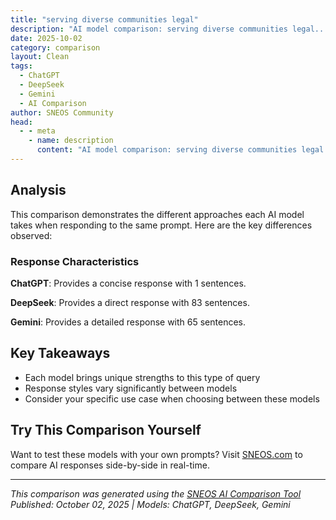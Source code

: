 ```yaml
---
title: "serving diverse communities legal"
description: "AI model comparison: serving diverse communities legal..."
date: 2025-10-02
category: comparison
layout: Clean
tags:
  - ChatGPT
  - DeepSeek
  - Gemini
  - AI Comparison
author: SNEOS Community
head:
  - - meta
    - name: description
      content: "AI model comparison: serving diverse communities legal..."
---
```


<ChatComparison
  title="serving diverse communities legal"
  prompt="serving diverse communities legal"
  :responses='{"ChatGPT": "Serving diverse communities in a legal context involves understanding and addressing the unique legal needs, cultural backgrounds, and specific challenges faced by different groups. Here are some key aspects to consider:\n\n### 1. **Cultural Competence**\n - **Understanding Cultural Differences**: It&#x27;s crucial for legal professionals to be sensitive to cultural norms, values, and practices of various communities.\n - **Effective Communication**: Use language services and translators for non-English speaking clients to ensure clear communication.\n\n### 2. **Access to Justice**\n - **Barriers to Access**: Identify and work to remove barriers such as language, socioeconomic status, and lack of transportation.\n - **Legal Aid Services**: Partner with legal aid organizations that specialize in serving low-income and marginalized communities.\n\n### 3. **Community Engagement**\n - **Outreach Programs**: Engage with diverse communities through workshops, informational sessions, and partnerships with community organizations.\n - **Feedback Mechanisms**: Create avenues for community feedback to better understand their legal needs.\n\n### 4. **Education and Resources**\n - **Legal Literacy**: Provide resources and education tailored to diverse communities regarding their rights and responsibilities.\n - **Informational Materials**: Offer brochures and online resources in multiple languages to ensure accessibility.\n\n### 5. **Non-Discrimination Practices**\n - **Policy Implementation**: Implement and adhere to non-discrimination policies within legal practices and institutions.\n - **Diversity Training**: Offer regular training for legal professionals on issues related to diversity, equity, and inclusion.\n\n### 6. **Specialized Legal Services**\n - **Focus Areas**: Establish practices that focus on immigration law, family law, housing, employment, and civil rights as they pertain to specific communities.\n - **Pro Bono Work**: Encourage and facilitate pro bono opportunities for attorneys to serve diverse communities.\n\n### 7. **Collaboration with Community Organizations**\n - **Partnerships**: Collaborate with nonprofits, grassroots organizations, and community leaders to enhance service delivery.\n - **Resource Sharing**: Share resources, knowledge, and referrals to better support community members.\n\n### 8. **Policy Advocacy**\n - **Advocacy for Diverse Communities**: Engage in advocacy work to influence legal and policy changes that impact diverse communities.\n - **Participation in Legislative Processes**: Mobilize community voices in legislative discussions to ensure their needs are represented.\n\n### 9. **Understanding Intersectionality**\n - **Holistic Approach**: Recognize how various identities (race, gender, sexuality, disability, etc.) intersect and impact individuals&#x27; legal experiences.\n - **Tailored Solutions**: Provide tailored legal assistance that reflects the complexities of clients’ identities and circumstances.\n\n### Conclusion\nBy focusing on these areas, legal professionals can better serve diverse communities, ensuring that their legal rights are protected and that they receive equitable treatment in the legal system. This not only enhances the effectiveness of legal services but also strengthens the overall community.", "DeepSeek": "Of course. Serving diverse communities in a legal context is not just a niche practice area; it\u0027s a fundamental aspect of ethical, competent, and effective lawyering in a multicultural society. It requires a specific set of skills, knowledge, and attitudes that go beyond legal expertise.\n\nHere is a comprehensive breakdown of what it means and how to do it effectively.\n\n### Core Principles of Serving Diverse Communities\n\n1. **Cultural Competence:** The ability to understand, communicate with, and effectively interact with people across cultures. It involves:\n * **Awareness of one\u0027s own cultural worldview.**\n * **Attitude towards cultural differences.**\n * **Knowledge of different cultural practices and worldviews.**\n * **Cross-cultural communication skills.**\n\n2. **Linguistic Access:** Ensuring that Limited English Proficient (LEP) individuals have meaningful access to legal services. This is often a legal requirement under Title VI of the Civil Rights Act.\n\n3. **Humility and a Learning Mindset:** Acknowledging that you don\u0027t know everything about another person\u0027s culture or experience and being open to learning from your clients.\n\n4. **Trauma-Informed Approach:** Recognizing that many clients from marginalized communities may have experienced trauma (e.g., from immigration, discrimination, violence, or the legal system itself) and adapting your practice to avoid re-traumatization.\n\n5. **Anti-Bias and Anti-Racism:** Actively working to identify and counteract personal and systemic biases within your practice and the legal system.\n\n---\n\n### Key Strategies for Effective Legal Service\n\n#### 1. Communication and Interpersonal Skills\n\n* **Use Professional Interpreters:** **Never** use family members, especially children, as interpreters. Use certified professional interpreters to ensure accuracy, confidentiality, and impartiality.\n* **Plain Language:** Avoid legalese. Explain complex legal concepts in simple, clear language. Check for understanding by having the client explain it back to you.\n* **Non-Verbal Cues:** Be aware that eye contact, personal space, gestures, and expressions of emotion can have different meanings in different cultures.\n* **Active Listening:** Listen to understand, not just to respond. Pay attention to what is said and what is not said.\n\n#### 2. Building Trust and Rapport\n\n* **Respect for Cultural Norms:** Learn basic greetings, understand formality in address (e.g., using last names and titles), and be mindful of gender dynamics.\n* **Understand Different Perspectives on Law and Authority:** Some communities may have deep-seated distrust of government and legal systems due to historical or personal experiences. Others may view lawyers as authority figures they cannot question. Address this directly and empathetically.\n* **Client-Centered Lawyering:** Let the client\u0027s goals and priorities drive the representation, not your own assumptions about what is best for them.\n\n#### 3. Practical and Office-Wide Steps\n\n* **Hiring and Training:** Build a diverse staff and provide ongoing training on cultural competency, implicit bias, and serving specific communities (e.g., refugees, LGBTQ\u002B individuals, people with disabilities).\n* **Inclusive Intake Process:** Ensure your intake forms are inclusive (e.g., preferred pronouns, options for various family structures) and available in multiple languages.\n* **Accessible Marketing and Outreach:** Your website, brochures, and community outreach should feature diverse images and be available in languages commonly spoken in your community. Partner with trusted community-based organizations.\n* **Physical Space:** Is your office accessible to people with disabilities? Is it welcoming? Do you have signage in multiple languages?\n\n---\n\n### Specific Community Considerations\n\n| Community | Key Considerations for Legal Professionals |\n| :--- | :--- |\n| **Immigrants \u0026 Refugees** | \u2022 Trauma from past persecution or dangerous journeys.\u003Cbr\u003E\u2022 Fear of deportation and authorities.\u003Cbr\u003E\u2022 Complex immigration status affecting other legal issues (housing, family law).\u003Cbr\u003E\u2022 Need for qualified interpreters and culturally specific resources. |\n| **LGBTQ\u002B Individuals** | \u2022 Use of correct names and pronouns.\u003Cbr\u003E\u2022 Understanding of unique family law issues (parentage, adoption).\u003Cbr\u003E\u2022 Awareness of discrimination in housing, employment, and public accommodations.\u003Cbr\u003E\u2022 Creating a visibly safe and affirming environment (e.g., Pride flag, inclusive forms). |\n| **People with Disabilities** | \u2022 Providing reasonable accommodations (e.g., ASL interpreters, documents in large print).\u003Cbr\u003E\u2022 Understanding the social and medical models of disability.\u003Cbr\u003E\u2022 Communicating directly with the client, not just their companion or aide. |\n| **Religious Minorities** | \u2022 Accommodating religious holidays, prayer times, and dress.\u003Cbr\u003E\u2022 Understanding how religious law (e.g., Sharia, Halakha) may influence a client\u0027s personal decisions and goals. |\n| **Low-Income Communities** | \u2022 \u0022Justice gap\u0022 \u2013 the inability to afford legal help.\u003Cbr\u003E\u2022 Navigating legal problems without a safety net.\u003Cbr\u003E\u2022 Understanding the intersection of poverty with other legal issues (eviction, consumer debt, benefits). |\n\n---\n\n### Ethical and Legal Obligations\n\n* **Competence (Rule 1.1):** Comment 8 to this rule in the Model Rules of Professional Conduct states that competence can require understanding the \u0022particularities\u0022 of representing a client from a different background.\n* **Communication (Rule 1.4):** You must communicate with your client in a way that they can reasonably understand.\n* **Diligence (Rule 1.3):** Providing culturally competent service is part of providing diligent representation.\n* **Title VI of the Civil Rights Act:** Prohibits discrimination based on race, color, or national origin in programs that receive federal financial assistance, which includes many legal aid organizations. This requires meaningful language access for LEP individuals.\n\n### Resources for Lawyers and Law Firms\n\n* **The Center for Legal Inclusiveness (CLI)**\n* **The American Bar Association (ABA) Center for Professional Responsibility** and **Diversity and Inclusion Center**\n* **National Center for Access to Justice**\n* **The National LGBTQ\u002B Bar Association**\n* **The National Disability Rights Network (NDRN)**\n\n**Conclusion:**\n\nServing diverse communities is an active, ongoing process\u2014not a one-time checklist. It requires intentionality, resources, and a commitment to justice that recognizes the unique histories, challenges, and strengths each client brings. By embracing these principles, legal professionals can not only provide better representation but also help build a more just and equitable legal system for everyone.", "Gemini": "Serving diverse communities in the legal field is a multifaceted issue encompassing access to justice, cultural competency, representation within the legal profession, and equitable outcomes. Here\u0027s a breakdown of key considerations and strategies:\n\n**1. Understanding Diversity:**\n\n* **Cultural Diversity:** Encompasses race, ethnicity, language, religion, customs, traditions, and values.\n* **Linguistic Diversity:** Refers to the different languages spoken within a community and the need for language access services.\n* **Socioeconomic Diversity:** Acknowledges disparities in income, education, and access to resources that can affect legal outcomes.\n* **Disability Diversity:** Includes physical, cognitive, sensory, and mental health disabilities, requiring accommodations and accessibility.\n* **Gender and Sexual Orientation Diversity:** Recognition of LGBTQ\u002B individuals and their unique legal needs.\n* **Age Diversity:** The needs of children, youth, adults, and older adults differ.\n* **Immigration Status:** Impacts legal rights and access to services.\n* **Geographic Diversity:** Rural communities often face different challenges than urban areas regarding legal access.\n\n**2. Key Challenges in Serving Diverse Communities:**\n\n* **Language Barriers:** Difficulties in communicating with clients who speak a different language.\n* **Cultural Misunderstandings:** Differences in values, beliefs, and communication styles can lead to misunderstandings and mistrust.\n* **Lack of Access to Legal Resources:** Limited availability of legal aid, pro bono services, and affordable legal representation.\n* **Fear and Distrust of the Legal System:** Stemming from historical injustices, experiences with discrimination, and lack of understanding of the system.\n* **Geographic Barriers:** Difficulties in accessing legal services in rural or underserved areas.\n* **Lack of Representation in the Legal Profession:** Underrepresentation of diverse groups in law schools, law firms, and the judiciary.\n* **Implicit Bias and Discrimination:** Unconscious biases can affect how legal professionals treat clients and make decisions.\n* **Limited Financial Resources:** Inability to afford legal fees, court costs, and other expenses.\n* **Complex Legal Issues:** Facing challenges related to immigration, housing, employment, and other areas.\n\n**3. Strategies for Improving Legal Services to Diverse Communities:**\n\n* **Language Access:**\n * **Interpretation and Translation Services:** Provide qualified interpreters and translated documents in multiple languages.\n * **Bilingual Staff:** Hire staff members who are fluent in multiple languages.\n * **\u0022I Speak\u0022 Cards:** Use cards that clients can point to in order to indicate the language they speak.\n * **Training for Staff:** Train staff on how to work with interpreters and communicate effectively with clients who have limited English proficiency.\n\n* **Cultural Competency Training:**\n * **Educate Legal Professionals:** Provide training on cultural awareness, sensitivity, and the impact of cultural factors on legal issues.\n * **Understand Cultural Norms:** Learn about the cultural norms and values of different communities to avoid misunderstandings.\n * **Develop Culturally Appropriate Communication Strategies:** Tailor communication styles to the needs of different clients.\n\n* **Outreach and Education:**\n * **Community Partnerships:** Collaborate with community organizations, religious institutions, and other trusted groups to reach diverse populations.\n * **Legal Workshops and Seminars:** Offer workshops and seminars on legal topics of interest to diverse communities.\n * **Public Service Announcements:** Create public service announcements in multiple languages to raise awareness of legal rights and resources.\n * **Know Your Rights Campaigns:** Develop and implement \u0022Know Your Rights\u0022 campaigns to inform people of their legal rights.\n\n* **Representation in the Legal Profession:**\n * **Recruitment and Retention:** Actively recruit and retain diverse students and attorneys in law schools and law firms.\n * **Mentorship Programs:** Establish mentorship programs to support diverse legal professionals.\n * **Pipeline Programs:** Create pipeline programs to encourage students from underrepresented backgrounds to pursue legal careers.\n * **Scholarships and Financial Aid:** Offer scholarships and financial aid to diverse students who are interested in law school.\n\n* **Accessibility:**\n * **Physical Accessibility:** Ensure that legal offices and courtrooms are physically accessible to people with disabilities.\n * **Communication Accessibility:** Provide alternative formats for legal documents, such as large print, Braille, and audio recordings.\n * **Assistive Technology:** Provide assistive technology devices, such as screen readers and voice recognition software.\n\n* **Addressing Bias and Discrimination:**\n * **Implicit Bias Training:** Offer implicit bias training to legal professionals to raise awareness of unconscious biases.\n * **Complaint Mechanisms:** Establish clear mechanisms for reporting and investigating complaints of discrimination.\n * **Diversity and Inclusion Policies:** Implement diversity and inclusion policies to promote equitable treatment.\n\n* **Collaboration and Coordination:**\n * **Legal Aid Organizations:** Work with legal aid organizations to provide free or low-cost legal services to low-income individuals.\n * **Pro Bono Programs:** Encourage attorneys to provide pro bono services to underserved communities.\n * **Government Agencies:** Collaborate with government agencies to address systemic barriers to justice.\n\n* **Technology:**\n * **Online Legal Resources:** Develop online legal resources in multiple languages.\n * **Virtual Legal Clinics:** Offer virtual legal clinics to provide remote legal assistance.\n * **Mobile Apps:** Create mobile apps that provide legal information and resources.\n\n* **Trauma-Informed Legal Practice:**\n * **Training:** Train legal professionals on trauma-informed practices to understand and respond to the needs of clients who have experienced trauma.\n * **Safe Spaces:** Create safe and supportive environments for clients to share their experiences.\n * **Empowerment:** Empower clients to make informed decisions about their legal cases.\n\n**4. Ethical Considerations:**\n\n* **Confidentiality:** Maintaining client confidentiality is paramount.\n* **Conflicts of Interest:** Identify and avoid conflicts of interest.\n* **Competence:** Ensure that you have the necessary skills and knowledge to represent your clients effectively.\n* **Diligence:** Act diligently on behalf of your clients.\n* **Candor to the Tribunal:** Be honest and truthful to the court.\n* **Fairness:** Treat all parties fairly and equitably.\n\n**5. Examples of Successful Initiatives:**\n\n* **Language Access Plans:** Many courts and legal organizations have implemented language access plans to ensure that individuals with limited English proficiency have equal access to justice.\n* **Community Legal Clinics:** Community legal clinics provide free or low-cost legal services to residents of underserved communities.\n* **Cultural Competency Programs:** Law schools and bar associations are offering cultural competency programs to educate legal professionals about the needs of diverse communities.\n* **Diversity and Inclusion Initiatives:** Law firms and corporations are implementing diversity and inclusion initiatives to promote equitable treatment and opportunity.\n\n**In conclusion, serving diverse communities effectively requires a comprehensive and ongoing commitment to cultural competency, language access, representation, and equitable outcomes. By addressing the challenges and implementing the strategies outlined above, the legal profession can create a more just and inclusive system for all.**\n"}' 
  published-date="03:21"
/>

## Analysis

This comparison demonstrates the different approaches each AI model takes when responding to the same prompt. Here are the key differences observed:

### Response Characteristics

**ChatGPT**: Provides a concise response with 1 sentences. 

**DeepSeek**: Provides a direct response with 83 sentences. 

**Gemini**: Provides a detailed response with 65 sentences. 

## Key Takeaways

- Each model brings unique strengths to this type of query
- Response styles vary significantly between models
- Consider your specific use case when choosing between these models

## Try This Comparison Yourself

Want to test these models with your own prompts? Visit [SNEOS.com](https://sneos.com) to compare AI responses side-by-side in real-time.

---

*This comparison was generated using the [SNEOS AI Comparison Tool](https://sneos.com)*
*Published: October 02, 2025 | Models: ChatGPT, DeepSeek, Gemini*
